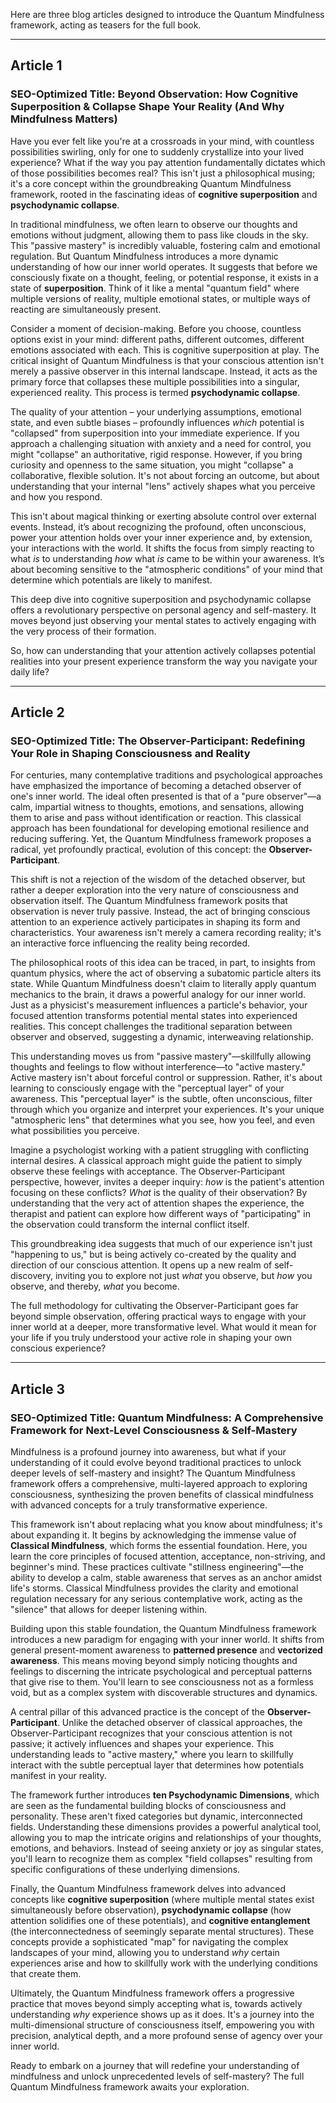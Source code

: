 Here are three blog articles designed to introduce the Quantum Mindfulness framework, acting as teasers for the full book.

---

## Article 1

### **SEO-Optimized Title:** Beyond Observation: How Cognitive Superposition & Collapse Shape Your Reality (And Why Mindfulness Matters)

Have you ever felt like you're at a crossroads in your mind, with countless possibilities swirling, only for one to suddenly crystallize into your lived experience? What if the way you pay attention fundamentally dictates which of those possibilities becomes real? This isn't just a philosophical musing; it's a core concept within the groundbreaking Quantum Mindfulness framework, rooted in the fascinating ideas of **cognitive superposition** and **psychodynamic collapse**.

In traditional mindfulness, we often learn to observe our thoughts and emotions without judgment, allowing them to pass like clouds in the sky. This "passive mastery" is incredibly valuable, fostering calm and emotional regulation. But Quantum Mindfulness introduces a more dynamic understanding of how our inner world operates. It suggests that before we consciously fixate on a thought, feeling, or potential response, it exists in a state of **superposition**. Think of it like a mental "quantum field" where multiple versions of reality, multiple emotional states, or multiple ways of reacting are simultaneously present.

Consider a moment of decision-making. Before you choose, countless options exist in your mind: different paths, different outcomes, different emotions associated with each. This is cognitive superposition at play. The critical insight of Quantum Mindfulness is that your conscious attention isn't merely a passive observer in this internal landscape. Instead, it acts as the primary force that collapses these multiple possibilities into a singular, experienced reality. This process is termed **psychodynamic collapse**.

The quality of your attention – your underlying assumptions, emotional state, and even subtle biases – profoundly influences *which* potential is "collapsed" from superposition into your immediate experience. If you approach a challenging situation with anxiety and a need for control, you might "collapse" an authoritative, rigid response. However, if you bring curiosity and openness to the same situation, you might "collapse" a collaborative, flexible solution. It's not about forcing an outcome, but about understanding that your internal "lens" actively shapes what you perceive and how you respond.

This isn't about magical thinking or exerting absolute control over external events. Instead, it’s about recognizing the profound, often unconscious, power your attention holds over your inner experience and, by extension, your interactions with the world. It shifts the focus from simply reacting to what *is* to understanding *how* what *is* came to be within your awareness. It’s about becoming sensitive to the "atmospheric conditions" of your mind that determine which potentials are likely to manifest.

This deep dive into cognitive superposition and psychodynamic collapse offers a revolutionary perspective on personal agency and self-mastery. It moves beyond just observing your mental states to actively engaging with the very process of their formation.

So, how can understanding that your attention actively collapses potential realities into your present experience transform the way you navigate your daily life?

---

## Article 2

### **SEO-Optimized Title:** The Observer-Participant: Redefining Your Role in Shaping Consciousness and Reality

For centuries, many contemplative traditions and psychological approaches have emphasized the importance of becoming a detached observer of one's inner world. The ideal often presented is that of a "pure observer"—a calm, impartial witness to thoughts, emotions, and sensations, allowing them to arise and pass without identification or reaction. This classical approach has been foundational for developing emotional resilience and reducing suffering. Yet, the Quantum Mindfulness framework proposes a radical, yet profoundly practical, evolution of this concept: the **Observer-Participant**.

This shift is not a rejection of the wisdom of the detached observer, but rather a deeper exploration into the very nature of consciousness and observation itself. The Quantum Mindfulness framework posits that observation is never truly passive. Instead, the act of bringing conscious attention to an experience actively participates in shaping its form and characteristics. Your awareness isn't merely a camera recording reality; it's an interactive force influencing the reality being recorded.

The philosophical roots of this idea can be traced, in part, to insights from quantum physics, where the act of observing a subatomic particle alters its state. While Quantum Mindfulness doesn't claim to literally apply quantum mechanics to the brain, it draws a powerful analogy for our inner world. Just as a physicist's measurement influences a particle's behavior, your focused attention transforms potential mental states into experienced realities. This concept challenges the traditional separation between observer and observed, suggesting a dynamic, interweaving relationship.

This understanding moves us from "passive mastery"—skillfully allowing thoughts and feelings to flow without interference—to "active mastery." Active mastery isn't about forceful control or suppression. Rather, it's about learning to consciously engage with the "perceptual layer" of your awareness. This "perceptual layer" is the subtle, often unconscious, filter through which you organize and interpret your experiences. It's your unique "atmospheric lens" that determines what you see, how you feel, and even what possibilities you perceive.

Imagine a psychologist working with a patient struggling with conflicting internal desires. A classical approach might guide the patient to simply observe these feelings with acceptance. The Observer-Participant perspective, however, invites a deeper inquiry: *how* is the patient's attention focusing on these conflicts? *What* is the quality of their observation? By understanding that the very act of attention shapes the experience, the therapist and patient can explore how different ways of "participating" in the observation could transform the internal conflict itself.

This groundbreaking idea suggests that much of our experience isn't just "happening to us," but is being actively co-created by the quality and direction of our conscious attention. It opens up a new realm of self-discovery, inviting you to explore not just *what* you observe, but *how* you observe, and thereby, *what* you become.

The full methodology for cultivating the Observer-Participant goes far beyond simple observation, offering practical ways to engage with your inner world at a deeper, more transformative level. What would it mean for your life if you truly understood your active role in shaping your own conscious experience?

---

## Article 3

### **SEO-Optimized Title:** Quantum Mindfulness: A Comprehensive Framework for Next-Level Consciousness & Self-Mastery

Mindfulness is a profound journey into awareness, but what if your understanding of it could evolve beyond traditional practices to unlock deeper levels of self-mastery and insight? The Quantum Mindfulness framework offers a comprehensive, multi-layered approach to exploring consciousness, synthesizing the proven benefits of classical mindfulness with advanced concepts for a truly transformative experience.

This framework isn't about replacing what you know about mindfulness; it's about expanding it. It begins by acknowledging the immense value of **Classical Mindfulness**, which forms the essential foundation. Here, you learn the core principles of focused attention, acceptance, non-striving, and beginner's mind. These practices cultivate "stillness engineering"—the ability to develop a calm, stable awareness that serves as an anchor amidst life's storms. Classical Mindfulness provides the clarity and emotional regulation necessary for any serious contemplative work, acting as the "silence" that allows for deeper listening within.

Building upon this stable foundation, the Quantum Mindfulness framework introduces a new paradigm for engaging with your inner world. It shifts from general present-moment awareness to **patterned presence** and **vectorized awareness**. This means moving beyond simply noticing thoughts and feelings to discerning the intricate psychological and perceptual patterns that give rise to them. You'll learn to see consciousness not as a formless void, but as a complex system with discoverable structures and dynamics.

A central pillar of this advanced practice is the concept of the **Observer-Participant**. Unlike the detached observer of classical approaches, the Observer-Participant recognizes that your conscious attention is not passive; it actively influences and shapes your experience. This understanding leads to "active mastery," where you learn to skillfully interact with the subtle perceptual layer that determines how potentials manifest in your reality.

The framework further introduces **ten Psychodynamic Dimensions**, which are seen as the fundamental building blocks of consciousness and personality. These aren't fixed categories but dynamic, interconnected fields. Understanding these dimensions provides a powerful analytical tool, allowing you to map the intricate origins and relationships of your thoughts, emotions, and behaviors. Instead of seeing anxiety or joy as singular states, you'll learn to recognize them as complex "field collapses" resulting from specific configurations of these underlying dimensions.

Finally, the Quantum Mindfulness framework delves into advanced concepts like **cognitive superposition** (where multiple mental states exist simultaneously before observation), **psychodynamic collapse** (how attention solidifies one of these potentials), and **cognitive entanglement** (the interconnectedness of seemingly separate mental structures). These concepts provide a sophisticated "map" for navigating the complex landscapes of your mind, allowing you to understand *why* certain experiences arise and how to skillfully work with the underlying conditions that create them.

Ultimately, the Quantum Mindfulness framework offers a progressive practice that moves beyond simply accepting what is, towards actively understanding *why* experience shows up as it does. It's a journey into the multi-dimensional structure of consciousness itself, empowering you with precision, analytical depth, and a more profound sense of agency over your inner world.

Ready to embark on a journey that will redefine your understanding of mindfulness and unlock unprecedented levels of self-mastery? The full Quantum Mindfulness framework awaits your exploration.
